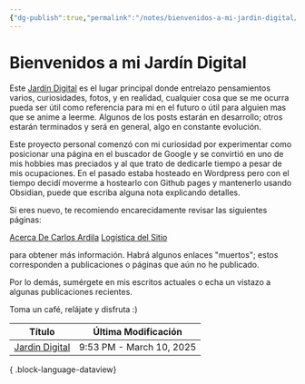 ```yaml
---
{"dg-publish":true,"permalink":"/notes/bienvenidos-a-mi-jardin-digital/","title":"Bienvenidos a mi Jardín Digital","tags":["pages","gardenEntry","gardenEntry"],"created":"2025-03-10T08:08:23.222-05:00","updated":"2025-03-10T21:53:31.956-05:00"}
---
```


# Bienvenidos a mi Jardín Digital

Este [Jardín Digital](/notes/jardin-digital/) es el lugar principal donde entrelazo pensamientos varios, curiosidades, fotos, y en realidad, cualquier cosa que se me ocurra pueda ser útil como referencia para mi en el futuro o útil para alguien mas que se anime a leerme. Algunos de los posts estarán en desarrollo; otros estarán terminados y será en general, algo en constante evolución.

Este proyecto personal comenzó con mi curiosidad por experimentar como posicionar una página en el buscador de Google y se convirtió en uno de mis hobbies mas preciados y al que trato de dedicarle tiempo a pesar de mis ocupaciones. En el pasado estaba hosteado en Wordpress pero con el tiempo decidí moverme a hostearlo con Github pages y mantenerlo usando Obsidian, puede que escriba alguna nota explicando detalles.

Si eres nuevo, te recomiendo encarecidamente revisar las siguientes páginas:

[Acerca De Carlos Ardila](/notes/acerca-de-carlos-ardila/)
[Logística del Sitio](notes/logistica-del-sitio/)



para obtener más información. Habrá algunos enlaces "muertos"; estos corresponden a publicaciones o páginas que aún no he publicado.

Por lo demás, sumérgete en mis escritos actuales o echa un vistazo a algunas publicaciones recientes.

Toma un café, relájate y disfruta :)


<div><table class="dataview table-view-table"><thead class="table-view-thead"><tr class="table-view-tr-header"><th class="table-view-th"><span>Título</span></th><th class="table-view-th"><span>Última Modificación</span></th></tr></thead><tbody class="table-view-tbody"><tr><td><span><a data-tooltip-position="top" aria-label="Notes/Jardin Digital.md" data-href="Notes/Jardin Digital.md" href="Notes/Jardin Digital.md" class="internal-link" target="_blank" rel="noopener nofollow">Jardin Digital</a></span></td><td>9:53 PM - March 10, 2025</td></tr></tbody></table></div>



{ .block-language-dataview}
